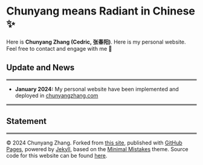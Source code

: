 # Chunyang means Radiant in Chinese ✨

Here is **Chunyang Zhang (Cedric, 张春阳)**. Here is my personal website. Feel free to contact and engage with me 🥰



## Update and News
<div style="border-top: 4px solid gray;"></div>

- **January 2024:**  My personal website have been implemented and deployed in [chunyangzhang.com](https://chunyangzhang.com)

<div style="border-top: 4px solid gray;"></div>

## Statement
<div style="border-top: 4px solid gray;"></div>

© 2024 Chunyang Zhang. Forked from [this site](https://github.com/GuangLun2000/GuangLun2000.github.io), published with [GitHub Pages](https://chunyangzhang.com), powered by [Jekyll](https://jekyllrb.com/), based on the [Minimal Mistakes](https://mademistakes.com/) theme. Source code for this website can be found [here](https://github.com/bitzhangcy/bitzhangcy.github.io).